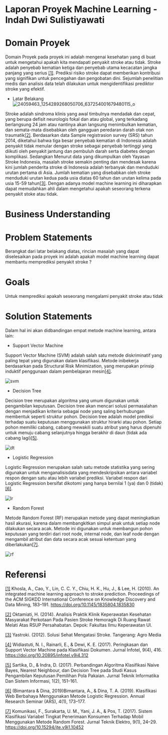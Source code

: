 # Laporan Proyek Machine Learning - Indah Dwi Sulistiyawati
# Domain Proyek
Domain Proyek pada proyek ini adalah mengenai kesehatan yang di buat untuk mengetahui apakah kita mendapati penyakit stroke atau tidak. Stroke adalah penyebab kematian ketiga dan penyebab utama kecacatan jangka panjang yang serius [[1]](https://dl.acm.org/doi/abs/10.1145/1835804.1835830). Prediksi risiko stroke dapat memberikan kontribusi yang signifikan untuk pencegahan dan pengobatan dini. Sejumlah penelitian medis dan analisis data telah dilakukan untuk mengidentifikasi prediktor stroke yang efektif. 
* Latar Belakang 
![24059463_1254289268050706_637254001679480115_o](https://user-images.githubusercontent.com/79253590/137060561-cd7e599f-821e-42b9-a1cc-691b8debcbc3.jpg)

Stroke adalah sindroma klinis yang awal timbulnya mendadak dan cepat, yang berupa defisit neurologis fokal dan atau global, yang terkadang berlangsung 24 jam atau nantinya akan   langsung   menimbulkan   kematian,   dan semata-mata      disebabkan      oleh      gangguan peredaran darah otak non traumatik[[2]](https://jurnal.unimus.ac.id/index.php/JKJ/article/view/3932). Berdasarkan data Sample registrasion survey (SRS) tahun 2014, diketahui bahwa tiga besar penyebab kematian di Indonesia adalah penyakit tidak menular dengan stroke sebagai penyebab tertinggi yang diikuti oleh penyakit jantung dan pembuluh darah serta diabetes dengan komplikasi.
Sedangkan Menurut    data    yang    dikumpulkan    oleh Yayasan   Stroke   Indonesia,   masalah   stroke semakin   penting   dan   mendesak   karena   kini jumlah   penderita   stroke   di   Indonesia   adalah terbanyak  dan  menduduki  urutan  pertama  di Asia.  Jumlah  kematian  yang  disebabkan  oleh stroke menduduki urutan kedua pada usia diatas 60  tahun  dan  urutan  kelima  pada  usia  15-59 tahun[[3]](https://books.google.co.id/books?hl=id&lr=&id=_JXagiMVRykC&oi=fnd&pg=PA1&dq=Solusi+Sehat+Mengatasi+Stroke.+Tangerang:+Agro+Media&ots=tITi22j2BQ&sig=D2wboLkxsM4itV0FOUHN8IWQEnQ&redir_esc=y#v=onepage&q=Solusi%20Sehat%20Mengatasi%20Stroke.%20Tangerang%3A%20Agro%20Media&f=false). Dengan adanya model machine learning ini diharapkan dapat memudahkan ahli dalam mengetahui apakah seseorang terkena penyakit stoke atau tidak. 
# Business Understanding
# Problem Statements
Berangkat dari latar belakang diatas, rincian masalah yang dapat diselesaikan pada proyek ini adalah apakah model machine learning dapat membantu memprediksi penyakit stroke ?
# Goals
Untuk memprediksi apakah seseorang mengalami penyakit stroke atau tidak
# Solution Statements
Dalam hal ini akan didbandingan empat metode machine learning, antara lain:
* Support Vector Machine

Support Vector Machine (SVM) adalah salah satu metode diskriminatif yang paling tepat yang digunakan dalam klasifikasi.   Metode   inibekerja   berdasarkan   pada Structural Risk Minimization, yang merupakan prinsip induktif  penggunaan  dalam  pembelajaran  mesin[[4]](https://ejournal.st3telkom.ac.id/index.php/infotel/article/view/312/209). 

![svm](https://user-images.githubusercontent.com/79253590/137062345-158b3329-e0a5-48bd-90eb-b4fab6a3250d.png)

* Decision Tree

Decision    tree    merupakan    algoritma    yang    umum    digunakan    untuk   pengambilan  keputusan.  Decision  tree  akan  mencari  solusi  permasalahan  dengan  menjadikan  kriteria sebagai node yang saling berhubungan membentuk seperti struktur pohon. Decision tree adalah model prediksi terhadap suatu keputusan menggunakan struktur hirarki atau pohon.  Setiap  pohon  memiliki  cabang,  cabang  mewakili  suatu  atribut  yang  harus  dipenuhi  untuk  menuju cabang selanjutnya hingga berakhir di daun (tidak ada cabang lagi)[[5]](https://jurnal.mdp.ac.id/index.php/jatisi/article/view/78/50). 

![dt](https://user-images.githubusercontent.com/79253590/137063693-c7acb491-6ebb-41b7-923c-a74d15d477ef.png)


* Logistic Regression

Logistic Regression merupakan salah satu metode statistika yang sering digunakan untuk menganalisisdata yang mendeskripsikan antara variabel respon dengan satu atau lebih variabel prediksi. Variabel respon dari Logistic Regression bersifat dikotomi yang hanya bernilai 1 (ya) dan 0 (tidak)[[6]](https://seminar.ilkom.unsri.ac.id/index.php/ars/article/view/1932/920).

![lr](https://user-images.githubusercontent.com/79253590/137063706-51824633-bdf9-4cba-8738-381c212c2ea4.png)

* Random Forest

Metode Random Forest (RF) merupakan metode yang
dapat meningkatkan hasil akurasi, karena dalam membangkitkan simpul anak untuk setiap node dilakukan secara acak. Metode ini digunakan untuk membangun pohon keputusan yang terdiri dari root node, internal node, dan leaf node dengan mengambil atribut dan data secara acak sesuai ketentuan yang diberlakukan[[7]](https://journal.unnes.ac.id/nju/index.php/jte/article/view/10452/6660). 


![rf](https://user-images.githubusercontent.com/79253590/137063712-170bbeaf-1129-4b7a-94b5-38847c5b45d9.png)

# Referensi
[[1]](https://dl.acm.org/doi/abs/10.1145/1835804.1835830) Khosla, A., Cao, Y., Lin, C. C. Y., Chiu, H. K., Hu, J., & Lee, H. (2010). An integrated machine learning approach to stroke prediction. Proceedings of the ACM SIGKDD International Conference on Knowledge Discovery and Data Mining, 183–191. https://doi.org/10.1145/1835804.1835830

[[2]](https://jurnal.unimus.ac.id/index.php/JKJ/article/view/3932) Oktamiati,  H.  (2014).  Analisis  Praktik  Klinik Keperawatan      Kesehatan      Masyarakat Perkotaan Pada Pasien Stroke Hemoragik  Di  Ruang  Rawat  Melati  Atas RSUP Persahabatan. Depok: Fakultas Ilmu Keperawatan UI. 

[[3]](https://books.google.co.id/books?hl=id&lr=&id=_JXagiMVRykC&oi=fnd&pg=PA1&dq=Solusi+Sehat+Mengatasi+Stroke.+Tangerang:+Agro+Media&ots=tITi22j2BQ&sig=D2wboLkxsM4itV0FOUHN8IWQEnQ&redir_esc=y#v=onepage&q=Solusi%20Sehat%20Mengatasi%20Stroke.%20Tangerang%3A%20Agro%20Media&f=false) Yastroki. (2012). Solusi Sehat Mengatasi Stroke. Tangerang: Agro Media

[[4]](https://ejournal.st3telkom.ac.id/index.php/infotel/article/view/312/209) Widiastuti, N. I., Rainarli, E., & Dewi, K. E. (2017). Peringkasan dan Support Vector Machine pada Klasifikasi Dokumen. Jurnal Infotel, 9(4), 416. https://doi.org/10.20895/infotel.v9i4.312

[[5]](https://jurnal.mdp.ac.id/index.php/jatisi/article/view/78/50) Sartika, D., & Indra, D. (2017). Perbandingan Algoritma Klasifikasi Naive Bayes, Nearest Neighbour, dan Decision Tree pada Studi Kasus Pengambilan Keputusan Pemilihan Pola Pakaian. Jurnal Teknik Informatika Dan Sistem Informasi, 1(2), 151–161.

[[6]](https://seminar.ilkom.unsri.ac.id/index.php/ars/article/view/1932/920) (Bimantara & Dina, 2019)Bimantara, A., & Dina, T. A. (2019). Klasifikasi Web Berbahaya Menggunakan Metode Logistic Regression. Annual Research Seminar (ARS), 4(1), 173–177.

[[7]](https://journal.unnes.ac.id/nju/index.php/jte/article/view/10452/6660) Komunikasi, F., Surakarta, U. M., Yani, J. A., & Pos, T. (2017). Sistem Klasifikasi Variabel Tingkat Penerimaan Konsumen Terhadap Mobil Menggunakan Metode Random Forest. Jurnal Teknik Elektro, 9(1), 24–29. https://doi.org/10.15294/jte.v9i1.10452





